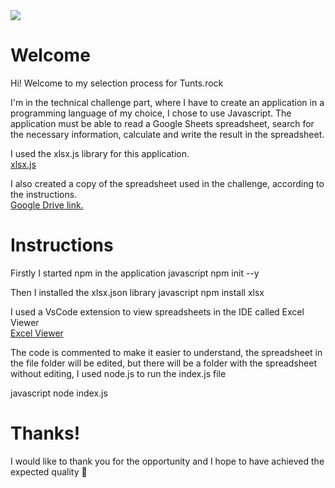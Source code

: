 <img src="https://tunts.rocks/_next/static/media/logoTuntsRocksHeader.c8146752.png">
<br>

<h1>Welcome</h1>

Hi! Welcome to my selection process for Tunts.rock

I'm in the technical challenge part, where I have to create an application in a programming language of my choice, I chose to use Javascript. The application must be able to read a Google Sheets spreadsheet, search for the necessary information, calculate and write the result in the spreadsheet.

I used the xlsx.js library for this application.
<br>
<a href='https://www.npmjs.com/package/xlsx'>xlsx.js</a>

I also created a copy of the spreadsheet used in the challenge, according to the instructions.
<br>
<a href='https://docs.google.com/spreadsheets/d/13XjO37lhhZVJfvaRuYOc60YJWA8hnbiiJoI0MPaCeic/edit?usp=drive_link'>Google Drive link.</a>

<h1>Instructions</h1>

Firstly I started npm in the application
 javascript
  npm init --y

Then I installed the xlsx.json library
 javascript
  npm install xlsx


I used a VsCode extension to view spreadsheets in the IDE called Excel Viewer
<br>
<a href='https://marketplace.visualstudio.com/items?itemName=GrapeCity.gc-excelviewer'>Excel Viewer</a>

The code is commented to make it easier to understand, the spreadsheet in the file folder will be edited, but there will be a folder with the spreadsheet without editing, I used node.js to run the index.js file

 javascript
  node index.js

<h1>Thanks!</h1>

I would like to thank you for the opportunity and I hope to have achieved the expected quality 🤘
